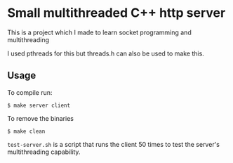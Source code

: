 
# Small multithreaded C++ http server

This is a project which I made to learn socket programming and multithreading

I used pthreads for this but threads.h can also be used to make this.






## Usage
To compile run:
```console
$ make server client
```

To remove the binaries 
```console
$ make clean
```

```test-server.sh``` is a script that runs the client 50 times to test the server's multithreading capability.